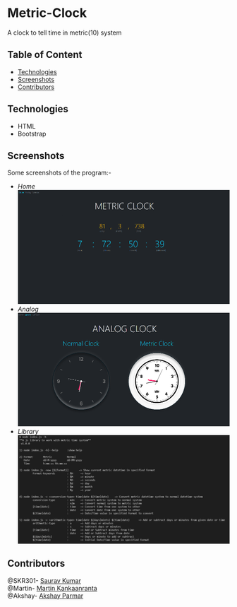# Metric-Clock
A clock to tell time in metric(10) system

  ## Table of Content
  - [Technologies](#technologies)
  - [Screenshots](#screenshots)
  - [Contributors](#contributors)
  
  ## Technologies
  - HTML
  - Bootstrap
  
  ## Screenshots
  Some screenshots of the program:-
  - *Home*<br />
  ![Home](https://github.com/SKR301/Metric-Clock/blob/main/ScreenShot/MetricClock.png)
  - *Analog*<br />
  ![Analog](https://github.com/SKR301/Metric-Clock/blob/main/ScreenShot/AnalogClock.png)
  - *Library*<br />
  ![Help](https://github.com/SKR301/Metric-Clock/blob/lib/ScreenShot/lib-help.png)
  
  ## Contributors
  @SKR301- [Saurav Kumar](https://github.com/SKR301) <br/>
  @Martin- [Martin Kankaanranta](https://github.com/norkator) <br/>
  @Akshay- [Akshay Parmar](https://github.com/Akshayaap) <br/>
